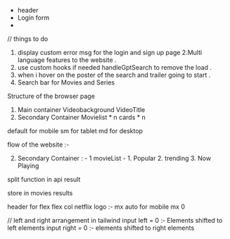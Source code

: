 - header 
- Login form 
- 





// things to do 
1. display custom error msg for the login and sign up page 
2.Multi language features to the website . 
3. use custom hooks if needed handleGptSearch to remove the load .
4. when i hover on the poster of the search and trailer going to start .
5. Search bar for  Movies and Series 

 



Structure of the browser page 
1.  Main container 
   Videobackground
   VideoTitle
2. Secondary Container 
  Movielist * n 
  cards * n 
  



default  for mobile 
sm for tablet 
md for desktop 




flow of the website :-

2. Secondary Container : -
      1 movieList - 
         1. Popular 
          2. trending 
          3. Now Playing 











split function in api result 


store in movies results 







header for flex flex col 
netflix logo :-    mx auto for mobile 
mx 0 











// 
left and right arrangement in tailwind 
input left = 0 :- Elements shifted to left elements 
input right = 0 :- elements shifted to right elements 
